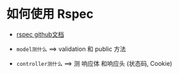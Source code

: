 # 如何使用 Rspec

- [rspec github文档](https://github.com/rspec/rspec-rails)

- `model测什么` ==>  validation 和 public 方法
- `controller测什么` ==> 测 响应体 和响应头 (状态码, Cookie)